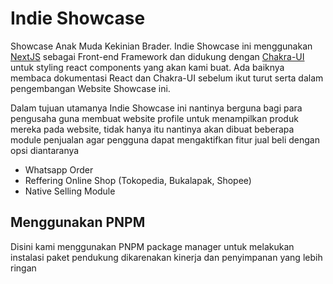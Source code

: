 # Indie Showcase

Showcase Anak Muda Kekinian Brader. Indie Showcase ini menggunakan [NextJS](https://nextjs.org/docs/getting-started) sebagai Front-end Framework dan didukung dengan [Chakra-UI](https://chakra-ui.com/) untuk styling react components yang akan kami buat. Ada baiknya membaca dokumentasi React dan Chakra-UI sebelum ikut turut serta dalam pengembangan Website Showcase ini.

Dalam tujuan utamanya Indie Showcase ini nantinya berguna bagi para pengusaha guna membuat website profile untuk menampilkan produk mereka pada website, tidak hanya itu nantinya akan dibuat beberapa module penjualan agar pengguna dapat mengaktifkan fitur jual beli dengan opsi diantaranya

- Whatsapp Order
- Reffering Online Shop (Tokopedia, Bukalapak, Shopee)
- Native Selling Module

## Menggunakan PNPM

Disini kami menggunakan PNPM package manager untuk melakukan instalasi paket pendukung dikarenakan kinerja dan penyimpanan yang lebih ringan
